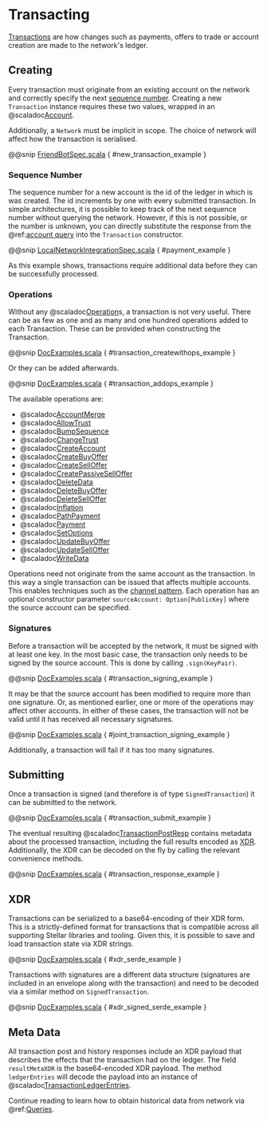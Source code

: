 # Transacting

[Transactions](https://www.stellar.org/developers/guides/concepts/transactions.html) are how changes such as payments,
offers to trade or account creation are made to the network's ledger.

## Creating

Every transaction must originate from an existing account on the network and correctly specify the next
[sequence number](https://www.stellar.org/developers/guides/concepts/accounts.html#sequence-number).
Creating a new `Transaction` instance requires these two values, wrapped in an @scaladoc[Account](stellar.sdk.Account).

Additionally, a `Network` must be implicit in scope. The choice of network will affect how the transaction is serialised.

@@snip [FriendBotSpec.scala](../../it/scala/stellar/sdk/FriendBotSpec.scala) { #new_transaction_example }

### Sequence Number

The sequence number for a new account is the id of the ledger in which is was created. The id increments by one with every
submitted transaction. In simple architectures, it is possible to keep track of the next sequence number without querying the network.
However, if this is not possible, or the number is unknown, you can directly substitute the response from the
@ref:[account query](queries.md#accounts) into the `Transaction` constructor.

@@snip [LocalNetworkIntegrationSpec.scala](../../it/scala/stellar/sdk/LocalNetworkIntegrationSpec.scala) { #payment_example }

As this example shows, transactions require additional data before they can be successfully processed.

### Operations

Without any @scaladoc[Operation](stellar.sdk.model.op.Operation)s, a transaction is not very useful. There can be as few as
one and as many and one hundred operations added to each Transaction. These can be provided when constructing the
Transaction.

@@snip [DocExamples.scala](../../test/scala/stellar/sdk/DocExamples.scala) { #transaction_createwithops_example }

Or they can be added afterwards.

@@snip [DocExamples.scala](../../test/scala/stellar/sdk/DocExamples.scala) { #transaction_addops_example }

The available operations are:

* @scaladoc[AccountMerge](stellar.sdk.model.op.AccountMergeOperation)
* @scaladoc[AllowTrust](stellar.sdk.model.op.AllowTrustOperation)
* @scaladoc[BumpSequence](stellar.sdk.model.op.BumpSequenceOperation)
* @scaladoc[ChangeTrust](stellar.sdk.model.op.ChangeTrustOperation)
* @scaladoc[CreateAccount](stellar.sdk.model.op.CreateAccountOperation)
* @scaladoc[CreateBuyOffer](stellar.sdk.model.op.CreateBuyOfferOperation)
* @scaladoc[CreateSellOffer](stellar.sdk.model.op.CreateSellOfferOperation)
* @scaladoc[CreatePassiveSellOffer](stellar.sdk.model.op.CreatePassiveSellOfferOperation)
* @scaladoc[DeleteData](stellar.sdk.model.op.DeleteDataOperation)
* @scaladoc[DeleteBuyOffer](stellar.sdk.model.op.DeleteBuyOfferOperation)
* @scaladoc[DeleteSellOffer](stellar.sdk.model.op.DeleteSellOfferOperation)
* @scaladoc[Inflation](stellar.sdk.model.op.InflationOperation)
* @scaladoc[PathPayment](stellar.sdk.model.op.PathPaymentOperation)
* @scaladoc[Payment](stellar.sdk.model.op.PaymentOperation)
* @scaladoc[SetOptions](stellar.sdk.model.op.SetOptionsOperation)
* @scaladoc[UpdateBuyOffer](stellar.sdk.model.op.UpdateBuyOfferOperation)
* @scaladoc[UpdateSellOffer](stellar.sdk.model.op.UpdateSellOfferOperation)
* @scaladoc[WriteData](stellar.sdk.model.op.WriteDataOperation)

Operations need not originate from the same account as the transaction. In this way a single transaction can be issued that
affects multiple accounts. This enables techniques such as the
[channel pattern](https://www.lumenauts.com/blog/boosting-tps-with-stellar-channels). Each operation has an optional
constructor parameter `sourceAccount: Option[PublicKey]` where the source account can be specified.

### Signatures

Before a transaction will be accepted by the network, it must be signed with at least one key. In the most basic case,
the transaction only needs to be signed by the source account. This is done by calling `.sign(KeyPair)`.

@@snip [DocExamples.scala](../../test/scala/stellar/sdk/DocExamples.scala) { #transaction_signing_example }

It may be that the source account has been modified to require more than one signature. Or, as mentioned earlier, one or
more of the operations may affect other accounts. In either of these cases, the transaction will not be valid until it
has received all necessary signatures.

@@snip [DocExamples.scala](../../test/scala/stellar/sdk/DocExamples.scala) { #joint_transaction_signing_example }

Additionally, a transaction will fail if it has too many signatures.

## Submitting

Once a transaction is signed (and therefore is of type `SignedTransaction`) it can be submitted to the network.

@@snip [DocExamples.scala](../../test/scala/stellar/sdk/DocExamples.scala) { #transaction_submit_example }

The eventual resulting @scaladoc[TransactionPostResp](stellar.sdk.resp.TransactionPostResp) contains metadata about the
processed transaction, including the full results encoded as [XDR](https://www.stellar.org/developers/guides/concepts/xdr.html).
Additionally, the XDR can be decoded on the fly by calling the relevant convenience methods.

@@snip [DocExamples.scala](../../test/scala/stellar/sdk/DocExamples.scala) { #transaction_response_example }

## XDR

Transactions can be serialized to a base64-encoding of their XDR form. This is a strictly-defined format for transactions
that is compatible across all supporting Stellar libraries and tooling. Given this, it is possible to save and load
transaction state via XDR strings.

@@snip [DocExamples.scala](../../test/scala/stellar/sdk/model/TransactionSpec.scala) { #xdr_serde_example }

Transactions with signatures are a different data structure (signatures are included in an envelope along with the transaction)
and need to be decoded via a similar method on `SignedTransaction`.

@@snip [DocExamples.scala](../../test/scala/stellar/sdk/model/TransactionSpec.scala) { #xdr_signed_serde_example }

## Meta Data

All transaction post and history responses include an XDR payload that describes the effects that the transaction had
on the ledger. The field `resultMetaXDR` is the base64-encoded XDR payload. The method `ledgerEntries` will decode the
payload into an instance of @scaladoc[TransactionLedgerEntries](stellar.sdk.model.ledger.TransactionLedgerEntries).


Continue reading to learn how to obtain historical data from network via @ref:[Queries](queries.md).
